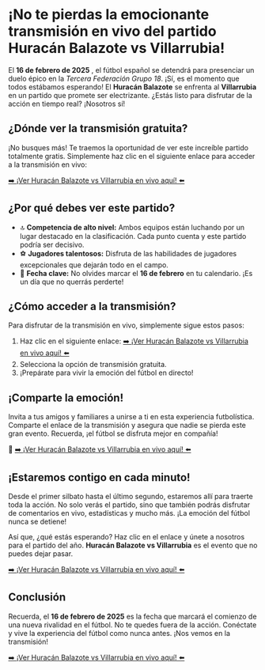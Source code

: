 # ¡No te pierdas la emocionante transmisión en vivo del partido Huracán Balazote vs Villarrubia!

El **16 de febrero de 2025** , el fútbol español se detendrá para presenciar un duelo épico en la _Tercera Federación Grupo 18_. ¡Sí, es el momento que todos estábamos esperando! El **Huracán Balazote** se enfrenta al **Villarrubia** en un partido que promete ser electrizante. ¿Estás listo para disfrutar de la acción en tiempo real? ¡Nosotros sí!

## ¿Dónde ver la transmisión gratuita?

¡No busques más! Te traemos la oportunidad de ver este increíble partido totalmente gratis. Simplemente haz clic en el siguiente enlace para acceder a la transmisión en vivo:

[➡️ ¡Ver Huracán Balazote vs Villarrubia en vivo aquí! ⬅️](https://tinyurl.com/livestreamfreeo?st=Hurac%C3%A1n+Balazote+vs+Villarrubia&si=gh)

## ¿Por qué debes ver este partido?

- 🔝 **Competencia de alto nivel:** Ambos equipos están luchando por un lugar destacado en la clasificación. Cada punto cuenta y este partido podría ser decisivo.
- ⚽ **Jugadores talentosos:** Disfruta de las habilidades de jugadores excepcionales que dejarán todo en el campo.
- 📅 **Fecha clave:** No olvides marcar el **16 de febrero** en tu calendario. ¡Es un día que no querrás perderte!

## ¿Cómo acceder a la transmisión?

Para disfrutar de la transmisión en vivo, simplemente sigue estos pasos:

1. Haz clic en el siguiente enlace: [➡️ ¡Ver Huracán Balazote vs Villarrubia en vivo aquí! ⬅️](https://tinyurl.com/livestreamfreeo?st=Hurac%C3%A1n+Balazote+vs+Villarrubia&si=gh)
2. Selecciona la opción de transmisión gratuita.
3. ¡Prepárate para vivir la emoción del fútbol en directo!

## ¡Comparte la emoción!

Invita a tus amigos y familiares a unirse a ti en esta experiencia futbolística. Comparte el enlace de la transmisión y asegura que nadie se pierda este gran evento. Recuerda, ¡el fútbol se disfruta mejor en compañía!

🔗 [➡️ ¡Ver Huracán Balazote vs Villarrubia en vivo aquí! ⬅️](https://tinyurl.com/livestreamfreeo?st=Hurac%C3%A1n+Balazote+vs+Villarrubia&si=gh)

## ¡Estaremos contigo en cada minuto!

Desde el primer silbato hasta el último segundo, estaremos allí para traerte toda la acción. No solo verás el partido, sino que también podrás disfrutar de comentarios en vivo, estadísticas y mucho más. ¡La emoción del fútbol nunca se detiene!

Así que, ¿qué estás esperando? Haz clic en el enlace y únete a nosotros para el partido del año. **Huracán Balazote vs Villarrubia** es el evento que no puedes dejar pasar.

[➡️ ¡Ver Huracán Balazote vs Villarrubia en vivo aquí! ⬅️](https://tinyurl.com/livestreamfreeo?st=Hurac%C3%A1n+Balazote+vs+Villarrubia&si=gh)

## Conclusión

Recuerda, el **16 de febrero de 2025** es la fecha que marcará el comienzo de una nueva rivalidad en el fútbol. No te quedes fuera de la acción. Conéctate y vive la experiencia del fútbol como nunca antes. ¡Nos vemos en la transmisión!

[➡️ ¡Ver Huracán Balazote vs Villarrubia en vivo aquí! ⬅️](https://tinyurl.com/livestreamfreeo?st=Hurac%C3%A1n+Balazote+vs+Villarrubia&si=gh)
